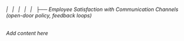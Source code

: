 ###### |   |   |   |   |   ├── Employee Satisfaction with Communication Channels (open-door policy, feedback loops)

*Add content here*